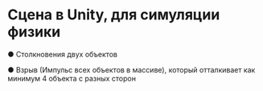 # Сцена в Unity, для симуляции физики
 ● Столкновения двух объектов
 
 ● Взрыв (Импульс всех объектов в массиве), который 
отталкивает как минимум 4 объекта с разных 
сторон
